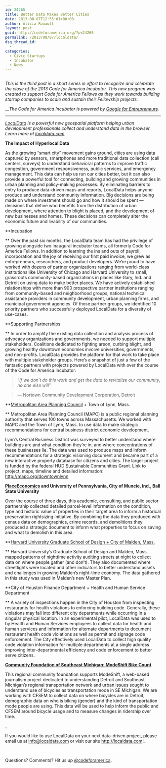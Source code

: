 ```yaml
---
id: 24265
title: Better Data Makes Better Cities
date: 2013-08-07T12:55:01+00:00
author: Alicia Rouault
layout: post
guid: http://codeforamerica.org/?p=24265
permalink: /2013/08/07/localdata/
dsq_thread_id:
  - 
categories:
  - Civic Startups
  - Incubator
  - News
---
```

[<img class="alignleft  wp-image-24295" title="LocalDatalogo-01" alt="" src="http://codeforamerica.org/wp-content/uploads/2013/07/LocalDatalogo-011.png" />](http://codeforamerica.org/wp-content/uploads/2013/07/LocalDatalogo-011.png)
  
_This is the third post in a short series in effort to recognize and celebrate the close of the 2013 Code for America Incubator. This new program was created to support Code for America Fellows as they work towards building startup companies to scale and sustain their Fellowship projects._ 

___The Code for America Incubator is powered by <a href="http://www.google.com/entrepreneurs" target="_blank">Google for Entrepreneurs</a>._

* * *

_<a href="http://localdata.com" target="_blank">LocalData</a> is a powerful new geospatial platform helping urban development professionals collect and understand data in the browser. Learn more at <a href="http://localdata.com" target="_blank">localdata.com</a>_

**The Impact of Hyperlocal Data**
  
As the growing “smart city” movement gains ground, cities are using data captured by sensors, smartphones and more traditional data collection (call centers, surveys) to understand behavioral patterns to improve traffic congestion, government responsiveness, public services, and emergency management. This data can help us run our cities better, but it can also provide a powerful tool for connecting, building and growing communities in urban planning and policy-making processes. By eliminating barriers to entry to produce data-driven maps and reports, LocalData helps anyone produce and understand community information. Big decisions are being made on where investment should go and how it should be spent — decisions that define who benefits from the distribution of urban development, where attention to blight is placed, and the development of new businesses and homes. These decisions can completely alter the economic future and livability of our communities.

**Incubation
  
** Over the past six months, the LocalData team has had the privilege of growing alongside two inaugural incubator teams, all formerly Code for America Fellows. In addition to learning the ins and outs of payroll, incorporation and the joy of receiving our first paid invoice, we grew as entrepreneurs, researchers, and product developers. We’re proud to have worked with dozens of partner organizations ranging from world-class institutions like University of Chicago and Harvard University to small, grassroots community-based organizations in places like Gary, Ind. and Detroit on using data to make better places. We have actively established relationships with more than 900 prospective partner institutions ranging from community-based and neighborhood groups, national technical assistance providers in community development, urban planning firms, and municipal government agencies. Of those partner groups, we identified 10 priority partners who successfully deployed LocalData for a diversity of use-cases.

**Supporting Partnerships
  
** In order to amplify the existing data collection and analysis process of advocacy organizations and governments, we needed to support multiple stakeholders. Coalitions dedicated to fighting arson, curbing blight, and growing healthy downtown economies involve universities, governments, and non-profits. LocalData provides the platform for that work to take place with multiple stakeholder groups. Here’s a snapshot of just a few of the fantastic partners with projects powered by LocalData with over the course of the Code for America Incubator:

> &#8220;_If we don&#8217;t do this work and get the data to revitalize our community, no one else will_&#8221;
  
> — Nortown Community Development Corporation, Detroit

**<a href="http://www.mapc.org" target="_blank">Metropolitan Area Planning Council</a> + Town of Lynn, Mass.
  
** Metropolitan Area Planning Council (MAPC) is a public regional planning authority that serves 100 towns across Massachusetts. We worked with MAPC and the Town of Lynn, Mass. to use data to make strategic recommendations for central business district economic development.

Lynn’s Central Business District was surveyed to better understand where buildings are and what condition they’re in, and where concentrations of these businesses lie. The data was used to produce maps and inform recommendations for a strategic visioning document and became part of a new interactive property database for citizens and cities. The larger project is funded by the federal HUD Sustainable Communities Grant. Link to project, maps, timeline and detailed information: <a href="http://www.mapc.org/downtownlynn" target="_blank">http://mapc.org/downtownlynn</a>

**<a href="http://www.placeeconomics.com/" target="_blank">PlaceEconomics</a> and University of Pennsylvania, City of Muncie, Ind., Ball State University**
  
Over the course of three days, this academic, consulting, and public sector partnership collected detailed parcel-level information on the condition, type and historic value of properties in their target area to inform a historical preservation rightsizing initiative. By combining the data they produced with census data on demographics, crime records, and demolitions they produced a strategic document to inform what properties to focus on saving and what to demolish in this area.

**<a href="http://www.gsd.harvard.edu/#/news/plan-downtown-malden-core-urban-planning-studio-hits-the-streets.html" target="_blank">Harvard University Graduate School of Design + City of Malden, Mass.</a>
  
** Harvard University&#8217;s Graduate School of Design and Malden, Mass. mapped patterns of nighttime activity auditing streets at night to collect data on where people gather (and don’t). They also documented where streetlights were located and other indicators to better understand assets and challenges in growing Malden’s night-time economy. The data gathered in this study was used in Malden’s new Master Plan.

**City of Houston Finance Department + Health and Human Service Department
  
** A variety of inspections happen in the City of Houston from inspecting restaurants for health violations to enforcing building code. Generally, these violations may fall into different city departments while occurring in a singular physical location. In an experimental pilot, LocalData was used to by Health and Human Services employees to collect data for health and human services and information for alternate departments to document restaurant health code violations as well as permit and signage code enforcement. The City effectively used LocalData to collect high quality code violation information for multiple departments at a single address improving inter-departmental efficiency and code enforcement to better serve citizens.

**<a href="http://cfsem.org/" target="_blank">Community Foundation of Southeast Michigan: ModeShift Bike Count</a>**
  
This regional community foundation supports ModeShift, a web-based journalism project dedicated to understanding Detroit and Southeast Michigan&#8217;s regional transportation network and urban issues sought to understand use of bicycles as transportation mode in SE Michigan. We are working with CFSEM to collect data on where bicycles are in Detroit, demographic data on who is biking (gender) and the kind of transportation mode people are using. This data will be used to help inform the public and CFSEM around bicycle usage and to measure changes in ridership over time.

_
  
If you would like to use LocalData on your next data-driven project, please email us at info@localdata.com or visit our site http://localdata.com!_

&nbsp;

Questions? Comments? Hit us up <a href="http://twitter.com/codeforamerica" target="_blank">@codeforamerica</a>.